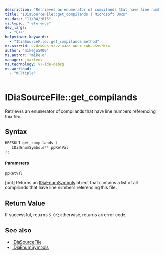 ```yaml
---
description: "Retrieves an enumerator of compilands that have line numbers referencing this file."
title: "IDiaSourceFile::get_compilands | Microsoft Docs"
ms.date: "11/04/2016"
ms.topic: "reference"
dev_langs:
  - "C++"
helpviewer_keywords:
  - "IDiaSourceFile::get_compilands method"
ms.assetid: 57deb50a-9c22-43ea-a80c-eab205997bc4
author: "mikejo5000"
ms.author: "mikejo"
manager: jmartens
ms.technology: vs-ide-debug
ms.workload:
  - "multiple"
---
```

# IDiaSourceFile::get_compilands
Retrieves an enumerator of compilands that have line numbers referencing this file.

## Syntax

```C++
HRESULT get_compilands ( 
   IDiaEnumSymbols** ppRetVal
);
```

#### Parameters
 `ppRetVal`

[out] Returns an [IDiaEnumSymbols](../../debugger/debug-interface-access/idiaenumsymbols.md) object that contains a list of all compilands that have line numbers referencing this file.

## Return Value
 If successful, returns `S_OK`; otherwise, returns an error code.

## See also
- [IDiaSourceFile](../../debugger/debug-interface-access/idiasourcefile.md)
- [IDiaEnumSymbols](../../debugger/debug-interface-access/idiaenumsymbols.md)
